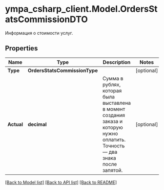 # ympa_csharp_client.Model.OrdersStatsCommissionDTO
Информация о стоимости услуг.

## Properties

Name | Type | Description | Notes
------------ | ------------- | ------------- | -------------
**Type** | **OrdersStatsCommissionType** |  | [optional] 
**Actual** | **decimal** | Сумма в рублях, которая была выставлена в момент создания заказа и которую нужно оплатить. Точность — два знака после запятой.  | [optional] 

[[Back to Model list]](../README.md#documentation-for-models) [[Back to API list]](../README.md#documentation-for-api-endpoints) [[Back to README]](../README.md)

